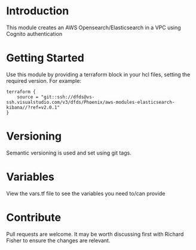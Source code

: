 # Introduction 
This module creates an AWS Opensearch/Elasticsearch in a VPC using Cognito authentication

# Getting Started
Use this module by providing a terraform block in your hcl files, setting the required version. For example:

```
terraform {
    source = "git::ssh://dfds@vs-ssh.visualstudio.com/v3/dfds/Phoenix/aws-modules-elasticsearch-kibana//?ref=v2.0.1"
}
```

# Versioning
Semantic versioning is used and set using git tags.

# Variables
View the vars.tf file to see the variables you need to/can provide

# Contribute
Pull requests are welcome. It may be worth discussing first with Richard Fisher to ensure the changes are relevant.